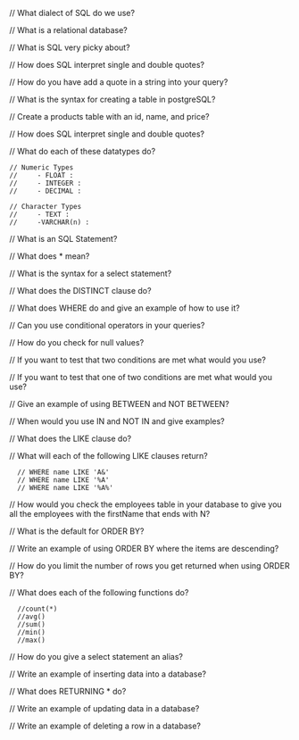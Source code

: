 // What dialect of SQL do we use?



// What is a relational database?



// What is SQL very picky about?



// How does SQL interpret single and double quotes?



// How do you have add a quote in a string into your query?



// What is the syntax for creating a table in postgreSQL?



// Create a products table with an id, name, and price?



// How does SQL interpret single and double quotes?



// What do each of these datatypes do?

    // Numeric Types  
    //     - FLOAT : 
    //     - INTEGER : 
    //     - DECIMAL : 

    // Character Types 
    //     - TEXT :
    //     -VARCHAR(n) : 
    
    

// What is an SQL Statement?



// What does * mean?



// What is the syntax for a select statement?



// What does the DISTINCT clause do?



// What does WHERE do and give an example of how to use it? 



// Can you use conditional operators in your queries? 



// How do you check for null values?



// If you want to test that two conditions are met what would you use?



// If you want to test that one of two conditions are met what would you use?



// Give an example of using BETWEEN and NOT BETWEEN?



// When would you use IN and NOT IN and give examples?



// What does the LIKE clause do?  




// What will each of the following LIKE clauses return?

      // WHERE name LIKE 'A&'
      // WHERE name LIKE '%A'
      // WHERE name LIKE '%A%'



// How would you check the employees table in your database to give you all the employees with the firstName that ends with N?



// What is the default for ORDER BY?



// Write an example of using ORDER BY where the items are descending?



// How do you limit the number of rows you get returned when using ORDER BY?



// What does each of the following functions do?

      //count(*)  
      //avg()
      //sum()
      //min()
      //max()
      
      
// How do you give a select statement an alias?



// Write an example of inserting data into a database?



// What does RETURNING * do?



// Write an example of updating data in a database?



// Write an example of deleting a row in a database?




